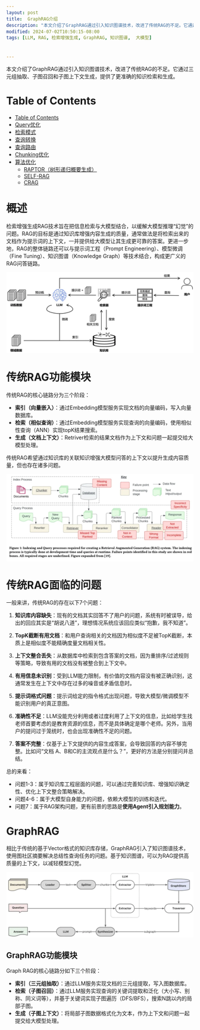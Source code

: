 ```yaml
---
layout: post
title:  GraphRAG介绍
description: "本文介绍了GraphRAG通过引入知识图谱技术，改进了传统RAG的不足。它通过三元组抽取、子图召回和子图上下文生成，提供了更准确的知识检索和生成。"
modified: 2024-07-02T10:50:15-08:00
tags: [LLM, RAG, 检索增强生成, GraphRAG, 知识图谱,  大模型] 


---
```


本文介绍了GraphRAG通过引入知识图谱技术，改进了传统RAG的不足。它通过三元组抽取、子图召回和子图上下文生成，提供了更准确的知识检索和生成。

<!-- more -->

Table of Contents
=================

* [Table of Contents](#table-of-contents)
* [Query优化](#query优化)
* [检索模式](#检索模式)
* [查询转换](#查询转换)
* [查询路由](#查询路由)
* [Chunking优化](#chunking优化)
* [算法优化](#算法优化)
   * [RAPTOR（树形递归概要生成）](#raptor树形递归概要生成)
   * [SELF-RAG](#self-rag)
   * [CRAG](#crag)

# 概述

检索增强生成RAG技术旨在把信息检索与大模型结合，以缓解大模型推理“幻觉”的问题。RAG的目标是通过知识库增强内容生成的质量，通常做法是将检索出来的文档作为提示词的上下文，一并提供给大模型让其生成更可靠的答案。更进一步地，RAG的整体链路还可以与提示词工程（Prompt Engineering）、模型微调（Fine Tuning）、知识图谱（Knowledge Graph）等技术结合，构成更广义的RAG问答链路。

![RAG一般架构](/images/0407/rag-instruction.png)

# 传统RAG功能模块

传统RAG的核心链路分为三个阶段：

- **索引（向量嵌入）**：通过Embedding模型服务实现文档的向量编码，写入向量数据库。
- **检索（相似查询）**：通过Embedding模型服务实现查询的向量编码，使用相似性查询（ANN）实现topK结果搜索。
- **生成（文档上下文）**：Retriver检索的结果文档作为上下文和问题一起提交给大模型处理。

传统RAG希望通过知识库的关联知识增强大模型问答的上下文以提升生成内容质量，但也存在诸多问题。

![RAG不足之处](/images/0407/rag不足之处.png)

# 传统RAG面临的问题

一般来讲，传统RAG的存在以下7个问题：

1. **知识库内容缺失**：现有的文档其实回答不了用户的问题，系统有时被误导，给出的回应其实是“胡说八道”，理想情况系统应该回应类似“抱歉，我不知道”。

2. **TopK截断有用文档**：和用户查询相关的文档因为相似度不足被TopK截断，本质上是相似度不能精确度量文档相关性。

3. **上下文整合丢失**：从数据库中检索到包含答案的文档，因为重排序/过滤规则等策略，导致有用的文档没有被整合到上下文中。

4. **有用信息未识别**：受到LLM能力限制，有价值的文档内容没有被正确识别，这通常发生在上下文中存在过多的噪音或矛盾信息时。

5. **提示词格式问题**：提示词给定的指令格式出现问题，导致大模型/微调模型不能识别用户的真正意图。

6. **准确性不足**：LLM没能充分利用或者过度利用了上下文的信息，比如给学生找老师首要考虑的是教育资源的信息，而不是具体确定是哪个老师。另外，当用户的提问过于笼统时，也会出现准确性不足的问题。

7. **答案不完整**：仅基于上下文提供的内容生成答案，会导致回答的内容不够完整。比如问“文档 A、B和C的主流观点是什么？”，更好的方法是分别提问并总结。

总的来看：

- 问题1-3：属于知识库工程层面的问题，可以通过完善知识库、增强知识确定性、优化上下文整合策略解决。
- 问题4-6：属于大模型自身能力的问题，依赖大模型的训练和迭代。
- 问题7：属于RAG架构问题，更有前景的思路是**使用Agent引入规划能力**。



# GraphRAG

相比于传统的基于Vector格式的知识库存储，GraphRAG引入了知识图谱技术，使用图社区摘要解决总结性查询任务的问题。基于知识图谱，可以为RAG提供高质量的上下文，以减轻模型幻觉。



![GraphRAG图谱架构](/images/0407/graphrag.png)



## GraphRAG功能模块

Graph RAG的核心链路分如下三个阶段：

- **索引（三元组抽取）**：通过LLM服务实现文档的三元组提取，写入图数据库。
- **检索（子图召回）**：通过LLM服务实现查询的关键词提取和泛化（大小写、别称、同义词等），并基于关键词实现子图遍历（DFS/BFS），搜索N跳以内的局部子图。
- **生成（子图上下文）**：将局部子图数据格式化为文本，作为上下文和问题一起提交给大模型处理。







